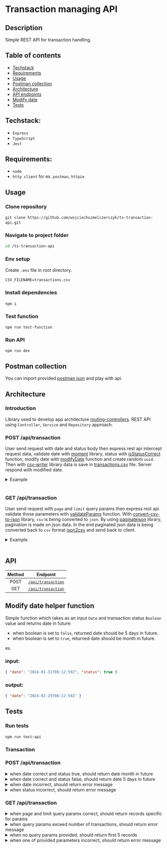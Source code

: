 # Transaction managing API

## Description

Simple REST API for transaction handling.

## Table of contents

- [Techstack](#techstack)
- [Requirements](#requirements)
- [Usage](#usage)
- [Postman collection](#postman-collection)
- [Architecture](#architecture)
- [API endpoints](#api)
- [Modify date](#modify-date-helper-function)
- [Tests](#tests)

## Techstack:

- `Express`
- `TypeScript`
- `Jest`

## Requirements:

- `node`
- `http client` for ex. `postman`, `httpie`

## Usage

### Clone repository

```
git clone https://github.com/wojciechszmelczerczyk/ts-transaction-api.git
```

### Navigate to project folder

```sh
cd /ts-transaction-api
```

### Env setup

Create `.env` file in root directory.

```dockerfile
CSV_FILENAME=transactions.csv
```

### Install dependencies

```
npm i
```

### Test function

```
npm run test-function
```

### Run API

```
npm run dev
```

## Postman collection

You can import provided [postman json](./ts-transaction-api.postman_collection.json) and play with api.

## Architecture

### Introduction

Library used to develop app architecture [routing-controllers](https://github.com/typestack/routing-controllers). REST API using `Controller`, `Service` and `Repository` approach.

### POST /api/transaction

User send request with date and status body then express rest api intercept request data, validate date with [moment](https://github.com/moment/moment) library, status with [isStatusCorrect](./utils/isStatusCorrect.ts) function, modify date with [modifyDate](/util/modifyDate.ts) function and create random `uuid`. Then with [csv-writer](https://github.com/ryu1kn/csv-writer) library data is save in [transactions.csv](./transactions.csv) file. Server respond with modified date.

<details>

<summary>Example</summary>
<img src="./.github/img/arch-post.png">

</details>
<br/>

### GET /api/transaction

User send request with `page` and `limit` query params then express rest api validate those parameters with [validateParams](./utils/validateParams.ts) function. With [convert-csv-to-json](https://github.com/iuccio/CSVtoJSON) library, `csv` is being converted to `json`. By using [paginatejson](https://github.com/YeisonTapia/paginateJson) library, pagination is made on json data. In the end paginated json data is being converted back to `csv` format [json2csv](http://zemirco.github.io/json2csv) and send back to client.

<details>
<summary>Example</summary>

<img src="./.github/img/arch-get.png">
</details>

<br/>

## API

| Method |               Endpoint               |
| :----: | :----------------------------------: |
|  POST  | [`/api/transaction`](./docs/post.md) |
|  GET   | [`/api/transaction`](./docs/get.md)  |

## Modify date helper function

Simple function which takes as an input `Date` and transaction status `Boolean` value and returns date in future:

- when boolean is set to `false`, returned date should be 5 days in
  future.
- when boolean is set to `true`, returned date should be month in future.

ex.

### input:

```json
{ "date": "2024-01-31T08:12:59Z", "status": true }
```

### output:

```json
{ "date": "2024-02-29T08:12:59Z" }
```

## Tests

### Run tests

```
npm run test:api
```

### Transaction

### POST /api/transaction

<details>
<summary>when date correct and status true, should return date month in future</summary>

```javascript
test("when date correct and status true, should return date month in future", async () => {
  const res = await request(app)
    .post("/api/transaction")
    .send({ date: "2012-02-02", status: "true" });

  expect(new Date(res.body.modifiedDate)).toStrictEqual(new Date("2012-03-02"));
});
```

</details>

<details>
<summary>when date correct and status false, should return date 5 days in future</summary>

```javascript
test("when date correct and status false, should return date 5 days in future", async () => {
  const res = await request(app)
    .post("/api/transaction")
    .send({ date: "2012-02-02", status: "false" });

  expect(new Date(res.body.modifiedDate)).toStrictEqual(new Date("2012-02-07"));
});
```

</details>

<details>
<summary>
when date incorrect, should return error message
</summary>

```javascript
test("when date incorrect, should return error message", async () => {
  const res = await request(app)
    .post("/api/transaction")
    .send({ date: 2, status: "true" });

  expect(res.body).toStrictEqual({
    err: "Bad date format. String has to be date format",
  });
});
```

</details>
<details>
<summary>when status incorrect, should return error message</summary>

```javascript
test("when status incorrect, should return error message", async () => {
  const res = await request(app)
    .post("/api/transaction")
    .send({ date: "2012-02-02", status: "x" });

  expect(res.body).toStrictEqual({
    err: "Bad status type. Status has to be either 'true' or 'false'",
  });
});
```

</details>

### GET /api/transaction

<details>
<summary>when page and limit query params correct, should return records specific for params</summary>

```javascript

```

</details>

<details>
<summary>when query params exceed number of transactions, should return error message</summary>

```javascript
test("when query params exceed number of transactions, should return error message", async () => {
  const res = await request(app)
    .get("/api/transaction")
    .query({ page: "1000", limit: "2000" });

  expect(res.body.err).toBe("No data available for this parameters");
});
```

</details>

<details>
<summary>
when no query params provided, should return first 5 records
</summary>

```javascript

```

</details>
<details>
<summary>when one of provided parameters incorrect, should return error message</summary>

```javascript
test("when one of provided parameters incorrect, should return error message", async () => {
  const res = await request(app)
    .get("/api/transaction")
    .query({ page: "x", limit: "2" });

  expect(res.body.err).toBe(
    "Page and limit have to be positive numeric values"
  );
});
```

</details>
